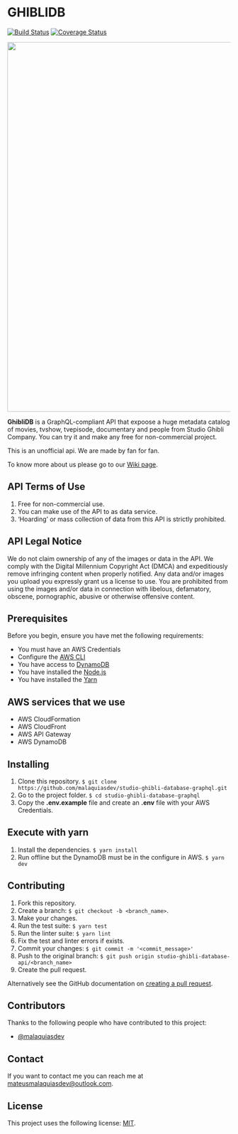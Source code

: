 # GHIBLIDB

[![Build Status](https://travis-ci.com/malaquiasdev/studio-ghibli-service.svg?branch=master)](https://travis-ci.com/malaquiasdev/studio-ghibli-service)
[![Coverage Status](https://coveralls.io/repos/github/malaquiasdev/studio-ghibli-service/badge.svg?branch=master)](https://coveralls.io/github/malaquiasdev/studio-ghibli-service?branch=master)

<p align="left">
  <img width="832" height="auto" src=".github/logo.png"/>
</p>

**GhibliDB** is a GraphQL-compliant API that expoose a huge metadata catalog of  movies, tvshow, tvepisode, documentary and people from Studio Ghibli Company. You can try it and make any free for non-commercial project.

This is an unofficial api. We are made by fan for fan.

To know more about us please go to our [Wiki page](https://github.com/malaquiasdev/studio-ghibli-database-graphql/wiki/01.Introduction
).

## API Terms of Use

1. Free for non-commercial use.
2. You can make use of the API to as data service.
3. ‘Hoarding’ or mass collection of data from this API is strictly prohibited.

## API Legal Notice

We do not claim ownership of any of the images or data in the API. We comply with the Digital Millennium Copyright Act (DMCA) and expeditiously remove infringing content when properly notified. Any data and/or images you upload you expressly grant us a license to use. You are prohibited from using the images and/or data in connection with libelous, defamatory, obscene, pornographic, abusive or otherwise offensive content.

## Prerequisites

Before you begin, ensure you have met the following requirements:

- You must have an AWS Credentials
- Configure the [AWS CLI](https://aws.amazon.com/pt/cli/)
- You have access to [DynamoDB](https://aws.amazon.com/pt/dynamodb/)
- You have installed the [Node.js](https://nodejs.org/en/)
- You have installed the [Yarn](https://yarnpkg.com/getting-started/install)
## AWS services that we use

- AWS CloudFormation
- AWS CloudFront
- AWS API Gateway
- AWS DynamoDB

## Installing
1. Clone this repository. `$ git clone https://github.com/malaquiasdev/studio-ghibli-database-graphql.git`
2. Go to the project folder. `$ cd studio-ghibli-database-graphql`
3. Copy the **.env.example** file and create an **.env** file with your AWS Credentials.

## Execute with yarn
1. Install the dependencies. `$ yarn install`
2. Run offline but the DynamoDB must be in the configure in AWS. `$ yarn dev`

## Contributing

1. Fork this repository.
2. Create a branch: `$ git checkout -b <branch_name>`.
3. Make your changes.
4. Run the test suite: `$ yarn test`
5. Run the linter suite: `$ yarn lint`
6. Fix the test and linter errors if exists.
7. Commit your changes: `$ git commit -m '<commit_message>'`
8. Push to the original branch: `$ git push origin studio-ghibli-database-api/<branch_name>`
9. Create the pull request.

Alternatively see the GitHub documentation on [creating a pull request](https://help.github.com/en/github/collaborating-with-issues-and-pull-requests/creating-a-pull-request).

## Contributors

Thanks to the following people who have contributed to this project:

- [@malaquiasdev](https://github.com/malaquiasdev)

## Contact

If you want to contact me you can reach me at <mateusmalaquiasdev@outlook.com>.

## License

This project uses the following license: [MIT](https://github.com/malaquiasdev/studio-ghibli-database-graphql/blob/master/LICENSE).
